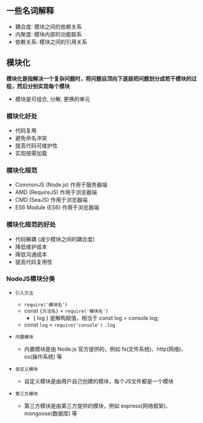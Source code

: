 
## 一些名词解释

- 耦合度: 模块之间的依赖关系
- 内聚度: 模块内部的功能联系
- 依赖关系: 模块之间的引用关系

## 模块化

**模块化是指解决一个复杂问题时，将问题自顶向下逐层把问题划分成若干模块的过程，然后分别实现每个模块**

- 模块是可组合, 分解, 更换的单元

### 模块化好处

- 代码复用
- 避免命名冲突
- 提高代码可维护性
- 实现按需加载

### 模块化规范

- CommonJS (Node.js) 作用于服务器端
- AMD (RequireJS) 作用于浏览器端
- CMD (SeaJS)   作用于浏览器端
- ES6 Module (ES6)  作用于浏览器端

### 模块化规范的好处

- 代码解耦 (减少模块之间的耦合度)
- 降低维护成本
- 降低沟通成本
- 提高代码复用性

### NodeJS模块分类

- `引入方法`
    - `require('模块名')`
    - const `{方法名}` = `require('模块名')`
        - { log } 是解构赋值，相当于 const log = console.log;
    - const `log` = `require('console')` `.log`

- `内置模块`
    - 内置模块是由 Node.js 官方提供的，例如 fs(文件系统)、http(网络)、os(操作系统) 等

- `自定义模块`
    - 自定义模块是由用户自己创建的模块，每个JS文件都是一个模块

- `第三方模块`
    - 第三方模块是由第三方提供的模块，例如 express(网络框架)、mongoose(数据库) 等